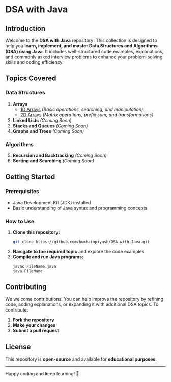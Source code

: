 # DSA with Java

## Introduction

Welcome to the **DSA with Java** repository! This collection is designed to help you **learn, implement, and master Data Structures and Algorithms (DSA) using Java**. It includes well-structured code examples, explanations, and commonly asked interview problems to enhance your problem-solving skills and coding efficiency.

## Topics Covered

### Data Structures
1. **Arrays**
   - [1D Arrays](https://github.com/humhainpiyush/DSA-with-Java/tree/51e4e6fc759d713910764232f764043d5052fc5b/1D%20Array) *(Basic operations, searching, and manipulation)*
   - [2D Arrays](https://github.com/humhainpiyush/DSA-with-Java/tree/284a6cdad5823ca05955b6b813b901a4502f129b/2D%20Array) *(Matrix operations, prefix sum, and transformations)*
2. **Linked Lists** *(Coming Soon)*
3. **Stacks and Queues** *(Coming Soon)*
4. **Graphs and Trees** *(Coming Soon)*

### Algorithms
5. **Recursion and Backtracking** *(Coming Soon)*
6. **Sorting and Searching** *(Coming Soon)*

## Getting Started

### Prerequisites

- Java Development Kit (JDK) installed
- Basic understanding of Java syntax and programming concepts

### How to Use

1. **Clone this repository:**
   ```bash
   git clone https://github.com/humhainpiyush/DSA-with-Java.git
   ```
2. **Navigate to the required topic** and explore the code examples.
3. **Compile and run Java programs:**
   ```bash
   javac FileName.java
   java FileName
   ```

## Contributing

We welcome contributions! You can help improve the repository by refining code, adding explanations, or expanding it with additional DSA topics. To contribute:
1. **Fork the repository**
2. **Make your changes**
3. **Submit a pull request**

## License

This repository is **open-source** and available for **educational purposes**.

---

Happy coding and keep learning! 🚀

